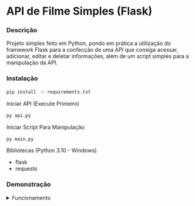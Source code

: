 # API de Filme Simples (Flask)

### Descrição

Projeto simples feito em Python, pondo em prática a utilização do framework Flask para a confecção de uma API que consiga acessar, adicionar, editar e deletar informações, além de um script simples para a manipulação da API.

### Instalação 

```bash
pip install -r requirements.txt
```

Iniciar API (Execute Primeiro)

```bash
py api.py
```

Iniciar Script Para Manipulação 
```bash
py main.py
```

Bibliotecas (Python 3.10 - Windows)
- flask 
- requests

### Demonstração

<details>
<summary>Funcionamento</summary>

Manipulador/Api
![demo](./github/demo.gif)

</details>


